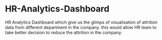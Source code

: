 # HR-Analytics-Dashboard
HR Analytics Dashboard which give us the glimps of visualisation of attrition data from different department in the company. this would allow HR team to take better decision to reduce the attrition in the company. 
